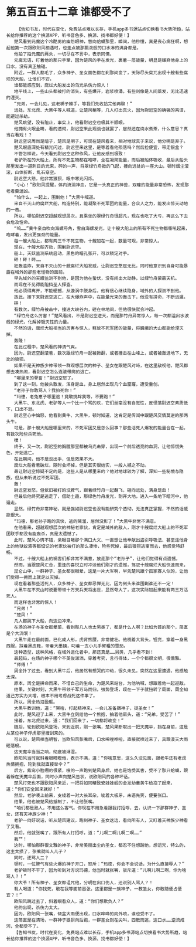 # 第五百五十二章 谁都受不了
        【告知书友，时代在变化，免费站点难以长存，手机app多书源站点切换看书大势所趋，站长给你推荐的这个换源APP，听书音色多、换源、找书都好使！】
       楚风看到元魔这个冷酷男的幽怨眼神，瞥向蛤蟆那里，瞬间，他秒懂，真是丧心病狂啊，想起他第一次跟欧阳风相遇时，也差点被那瓢泼般的口水淋的满身都是。
       他拍了拍元魔的肩头，一切尽在不言中，表示同情。
       元魔无语，盯着他的那只手掌，因为楚风的手在发光，裹着一层能量，明显是嫌弃他身上的口水，没有真正触碰。
       附近，一群人都毛了，众多神子、圣女面色都在刹那间变了，天际尽头突兀出现十艘有些腐烂的大船，让他们不安。
       谁都能感应到，腐烂大船发出的乌光杀伤力惊人！
       地平线上，一些山头都被打的消失，有些爆开，岩浆喷涌，有些则像是人间蒸发，无比迅速的湮灭。
       “兄弟，一会儿见，这老梆子棘手，等我们先收拾完他再聊！”
       远处，东北虎、大黑牛等人喊道，让楚风稍等，几人打出真火，因为尉迟空的确强的离谱，能避过杀劫。
       楚风眺望，没有阻止，事实上，他看尉迟空也极其不顺眼。
       他拥有火眼金睛，看的透彻，尉迟空来此观战也就罢了，居然还在烧水煮茶，什么意思？真当在看戏！？
       尉迟空说周尚是暗子，楚风是明子，可现在楚风看来，相对地球真子来说，他分明是弃子。
       楚风眼底深处有精光闪过，尉迟空来这里，是等着看他殒落吗？然后捡便宜，带走银盒？
       不管怎样说，今天看到尉迟空这种作风，让他反感到极致！
       老驴所在的大船上，所有不死生物都在咆哮，全在凝聚能量，而后被船体吸收，最后从船头那里发出一道刺目的光束，砰的一声，将翠绿竹舟掀的飞起，撞向远处的一座大山，顿时烟尘滚滚，山体折断，乱石穿空。
       尉迟空大怒，他非常狼狈，眼中寒光闪烁。
       “小心！”欧阳风提醒，体内流淌神血，它是一头真正的神兽，双瞳的能量非常恐怖，发现那老者要逞凶。
       “怕什么，一起上，围剿他！”大黑牛喊道。
       来自不灭山的腐烂大船，构造特别，能凝聚不死军团的能量，合众人之力，能发出惊天动地的一击。
       所以，哪怕尉迟空超越观想层次，且乘坐的翠绿竹舟很超凡，现在也吃了大亏，再这么下去会危及性命。
       “呜……”黄牛亲自吹向海螺号角，雪白海螺发光，让十艘大船上的所有不死生物都嘶吼起来，咆哮着，发出更强劲的能量。
       每一艘大船上，都有两三千不死生物，十艘加在一起，数量可观，非常惊人。
       现在，十艘大船齐动，围剿尉迟空。
       船上，天妖监测系统启动，黑色的瞳孔张开，可以锁定对手。
       砰！砰！砰……
       狂轰滥炸，来自不灭山的十艘腐烂大船发威，让尉迟空憋屈无比，同时他意识到自身可能暴露在域外的那些老怪物的面前。
       早先域外的天眼监测不到他，是因为他在蛰伏，没有闹出大动静，以绿竹舟蒙蔽天机。
       而现在不见得能阻挡圣人探查。
       他必须得离开，不能硬撼，从漩涡中脱身后，他有信心继续隐身，域外的人探测不到他。
       故此，接下来尉迟空逃亡，在大爆炸声中，在能量光束的轰击下，他没有拼命，不断远遁。
       砰！
       有数次，绿竹舟被击中，撞进大峡谷内，砸在林地间，但他很快就会冲起。
       “绿竹舟这么厉害！”楚风看出，不是尉迟空逆天，而是那竹舟异常惊人，每一次都溢出水波般的绿光，化解掉毁灭性的力量。
       不然的话，腐烂大船相当的厉害与惊人，释放不死军团的能量，将巍峨的大山都能给湮灭掉。
       轰隆！
       在此过程中，楚风看的神清气爽。
       因为，尉迟空翻滚着，数次跟绿竹舟一起被掀翻，或者撞击在山峰上，或者被轰进地下，无比的狼狈。
       如果不是天神族少神带领一群观想层次的神子、圣女在跟楚风对峙，在这里敌视他，楚风都想去凑热闹，看尉迟空怎么连滚带爬的逃亡。
       “哪里来的孽畜！”尉迟空怒了。
       到了这一刻，他披头散发，浑身是血，身上居然出现几个血窟窿，遭受重创。
       “老孙子你敢骂人？我拍死你！”
       “玛德，老兔崽子哪里逃！竟敢挑衅我等，不要跑！”
       大黑牛、东北虎、老驴等人一个比一个骂的欢，它们丝毫没有自觉性，反怪落尉迟空素质低下，口出不逊。
       尉迟空心中恼怒，他看到黄牛、大黑牛，顿时知道，这肯定是传闻中跟楚风交情莫逆的那两头牛。
       可是，那十艘大船是哪里来的，不死军团又是怎么回事？那些活死人爆发的能量合在一起，有数次险些杀死他。
       噗！
       终于，又一次，尉迟空的胸膛那里都被乌光击穿，出现一个前后透亮的血洞，让他惊慌失色，开始逃亡。
       在此期间，他不是没出手，但是效果不大。
       腐烂大船看着破烂，随时会坏掉，但是其实很结实，一般人撼之不动。
       最让尉迟空惊疑不定的是，这些人是从哪里来的？他对地球较为了解，深知一些秘境与隐族，但从未听说过不死军团。
       轰！
       尉迟空发怒，但依旧被打的没脾气，跟着绿竹舟一起翻飞，砸向远处，满身是血！
       但最后他终究是逃走了，借助土遁，那绿色竹舟发光，剖开大地，进入一条地下暗河中，他遁走。
       显然，绿竹舟非常神秘，就是强如尉迟空也没有能研究个透彻，无法真正掌握，不然的话威能很大。
       “玛德，那老孙子跑的真快，逃的贼溜，居然没影了！”大黑牛非常不满意。
       在他看来，超越观想层次的神秘老家伙，肯定是域外的敌人，刚才十艘腐烂大船上的不死军团联手都没有能轰杀，真是太遗憾了。
       此时，楚风心情不错，亲眼目睹那个满口大义、一直想让他奉献出盗引呼吸法、甚至连他身上的地狱蚁液等都惦记的老家伙被打的那么凄惨，险些死掉，最后狼狈逃窜而去，他感觉特舒畅。
       不过，十艘大船上的祸害们却非常不满意，放走那个“老孙子”，让他们觉得有点遗憾。
       然而，当跟楚风汇合，重逢的喜悦立时冲淡他们刚才的遗憾，驾驭十艘腐烂大船快速而来，
       昆仑山中，一群神子、圣女都很眼晕，这是一片大军啊，早先楚风跟个孤家寡人似的，让他们觉得一拥而上就足以灭掉。
       现在看着那些活死人，众多神子、圣女都忌惮无比，因为到头来谁围剿谁还不一定！
       大黑牛在不灭山时说要带领十万天兵天将出世，显然夸大了，这次实际加起来能有两三万活死人。
       而这样也非常的惊人！
       “兄弟！”
       “楚风！”
       几人都跳下大船，向这边冲来。
       在场的神子与圣女都晕菜，看到那几人也太另类了，都是什么人啊？比如为首的那个，简直是个大流氓！
       大黑牛走在最前面，已化成人形，虎背熊腰，非常健壮。他梳着大背头，锃亮，穿着一身黑西服，踩着黑皮鞋，带着大墨镜，叼着一支小儿手臂粗的雪茄。
       这种造型，这种风格，在域外进化者中，那还真是……另类，几乎看不到！
       最起码，在场的神子哪个不英俊潇洒，穿着考究，言行得体，一个个都很文明，很儒雅。
       “师傅！”
       周全扑了过去，看到大黑牛后，他居然有想哭的冲动，很久未见，突然在这里遭遇，他感触太深。
       原本，周全是拼命而来，不惜自己的生命，为楚风来站台，为他呐喊，想跟着他一起迎敌。
       结果，关键时刻，大黑牛带领千军万马而归，强势登场，现在一下子就扭转了局面，周全知道己方实力大增，根本不用考虑战死这件事了。
       所以，周全热泪盈眶。
       大黑牛教训他，道：“哭啥，打起精神来，一会儿准备捆神子，捉圣女！”
       此时，楚风迎了上来，大黑牛立刻给他一个熊抱，拍着他肩头，道：“兄弟，受苦了！”
       接着，东北虎过来，道：“我们回来了，一切都将改变！”
       随后，轮到欧阳风登场，来到近前，刚一张嘴，楚风果断取出一把天魔伞，挡在身前，这是从某位神子俘虏那里搜刮来的。
       可以说，楚风相当明智，当欧阳风张嘴后，口水唏哩哗啦，直接就喷过来了，真跟漫天大雨砸落般。
       这天魔伞当当之响，彻底被淋湿。
       欧阳风当时就斜着眼睛瞪他，表示不满，道：“你啥意思，这么久没见面，跟老牛还有老虎热情拥抱，轮到我就直接举伞？”
       后方，紫鸾小脸绷的很紧，嗖的一声跑到楚风身后，她也是饱受其害，受不了那只蛤蟆，跟着躲在天魔伞后面，同时小声向楚风告状，说欧阳风的各种坏话。
       楚风打死也不跟欧阳风亲近，一把将如同精致瓷娃娃般的金发幼童黄牛给抱了起来，道：“你们安全回来就好！”
       然后，老驴凑上前来，支棱着一对大长耳朵，呲着大板牙，未语先笑，便要张口。
       结果，他也被楚风给抵制了，不让他张嘴。
       “咱们都是熟人，不用这么客气。你现在不用急着跟我打招呼，去，认识一下那群神子、圣女，还有天神族少神！”
       老驴一向好说话，听从楚风建议，跑到神子、圣女这边，看向所有人，又盯着天神族少神看了又看。
       然后，他就张嘴了，跟所有人打招呼，道：“儿啊二啊儿啊二啊……”
       我艹！
       这时，哪怕那群很文雅的神子，非常美丽出尘的圣女，都忍不住想踹他，想诅咒，特么的，这主太损了，张嘴就叫人儿子？
       同时，还骂人二？
       顿时，一位脾气有些火爆的神子开口，怒斥：“玛德，你会不会说话，为什么直接辱人？”
       老驴顿时不干了，因为听到对方说玛德，他当时就张嘴，驳斥道：“儿啊儿啊二啊，你为啥骂人？！”
       你大爷！所有神子、圣女都诅咒他，分明在出口伤人，还说别人骂人？！
       有人喝道：“你找死，敢在我等面前嚣张，这里都是一族神子，一教圣女，你敢随便占便宜？！”
       欧阳风跳过去了，斜着眼看众人，道：“你们想欺负人？”
       他的出现，杀伤力太大。
       因为，欧阳风一张嘴，倾盆大雨便出现，口水哗哗的向外喷，谁也受不了。
       这简直是在清场，一群神子狼狈向后跑，一群圣女则在尖叫，四散而逃，这口水……逆流成河，全都受不了。
       【告知书友，时代在变化，免费站点难以长存，手机app多书源站点切换看书大势所趋，站长给你推荐的这个换源APP，听书音色多、换源、找书都好使！】